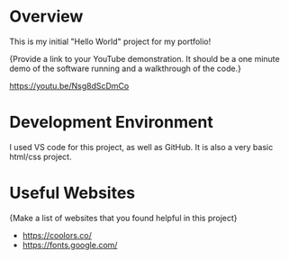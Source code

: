 # Overview

This is my initial "Hello World" project for my portfolio!

{Provide a link to your YouTube demonstration.  It should be a one minute demo of the software running and a walkthrough of the code.}

https://youtu.be/Nsg8dScDmCo

# Development Environment

I used VS code for this project, as well as GitHub. It is also a very basic html/css project.



# Useful Websites

{Make a list of websites that you found helpful in this project}
* https://coolors.co/
* https://fonts.google.com/